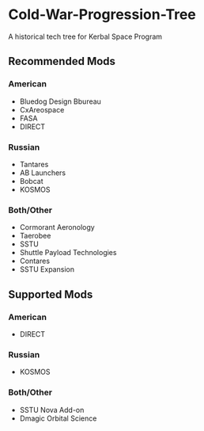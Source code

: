 # Cold-War-Progression-Tree
A historical tech tree for Kerbal Space Program

## Recommended Mods

### American

* Bluedog Design Bbureau
* CxAreospace
* FASA
* DIRECT

### Russian

* Tantares
* AB Launchers
* Bobcat
* KOSMOS

### Both/Other

* Cormorant Aeronology
* Taerobee
* SSTU
* Shuttle Payload Technologies
* Contares
* SSTU Expansion

## Supported Mods

### American

* DIRECT

### Russian

* KOSMOS

### Both/Other

* SSTU Nova Add-on
* Dmagic Orbital Science
